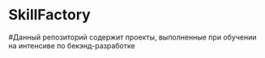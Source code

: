 # SkillFactory
#Данный репозиторий содержит проекты, выполненные при обучении на интенсиве по бекэнд-разработке
